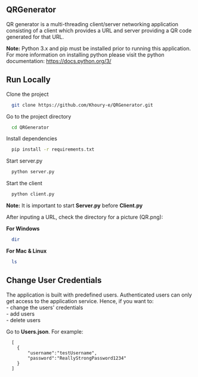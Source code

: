 ## QRGenerator
QR generator is a multi-threading client/server networking application consisting of a client which provides a URL and server providing a QR code generated for that URL.


__Note:__ Python 3.x and pip must be installed prior to running this application. For more information on installing python please visit the python documentation: https://docs.python.org/3/ 

## Run Locally

Clone the project

```bash
  git clone https://github.com/Khoury-e/QRGenerator.git
```

Go to the project directory

```bash
  cd QRGenerator
```

Install dependencies

```bash
  pip install -r requirements.txt
```

Start server.py

```bash
  python server.py
```

Start the client

```bash
  python client.py
```

__Note:__ It is important to start **Server.py** before **Client.py**

After inputing a URL, check the directory for a picture (QR.png):

__For Windows__

```bash
  dir
```
__For Mac & Linux__
```bash
  ls
```

## Change User Credentials
The application is built with predefined users. Authenticated users can only get access to the application service. Hence, if you want to:\
    - change the users' credentials  
    - add users  
    - delete users

Go to **Users.json**. For example:
```code
  [
    {
        "username":"testUsername",
        "password":"ReallyStrongPassword1234"
    }
  ]  
```

